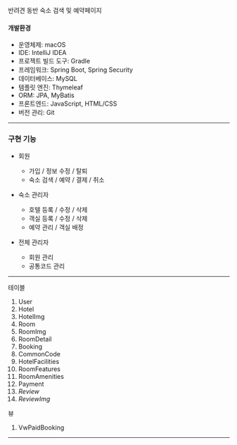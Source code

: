 반려견 동반 숙소 검색 및 예약페이지

#### 개발환경
* 운영체제:  macOS
* IDE: IntelliJ IDEA
* 프로젝트 빌드 도구: Gradle
* 프레임워크: Spring Boot, Spring Security
* 데이터베이스: MySQL
* 템플릿 엔진: Thymeleaf
* ORM: JPA, MyBatis
* 프론트엔드: JavaScript, HTML/CSS
* 버전 관리: Git
***

### 구현 기능
* 회원
  * 가입 / 정보 수정 / 탈퇴 
  * 숙소 검색 / 예약 / 결제 / 취소

  
* 숙소 관리자
  * 호텔 등록 / 수정 / 삭제
  * 객실 등록 / 수정 / 삭제
  * 예약 관리 / 객실 배정
  
* 전체 관리자
  * 회원 관리 
  * 공통코드 관리

***
테이블
1. User
2. Hotel
3. HotelImg
4. Room 
5. RoomImg
6. RoomDetail
7. Booking
8. CommonCode
9. HotelFacilities
10. RoomFeatures
11. RoomAmenities
12. Payment
13. _Review_
14. _ReviewImg_

뷰
1. VwPaidBooking

***

